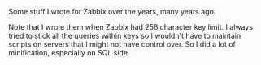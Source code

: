 Some stuff I wrote for Zabbix over the years, many years ago.

Note that I wrote them when Zabbix had 256 character key limit. I always tried to stick all the queries within keys so I wouldn't have to maintain scripts on servers that I might not have control over. So I did a lot of minification, especially on SQL side.